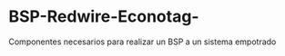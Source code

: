 BSP-Redwire-Econotag-
=====================

Componentes necesarios para realizar un BSP a un sistema empotrado
